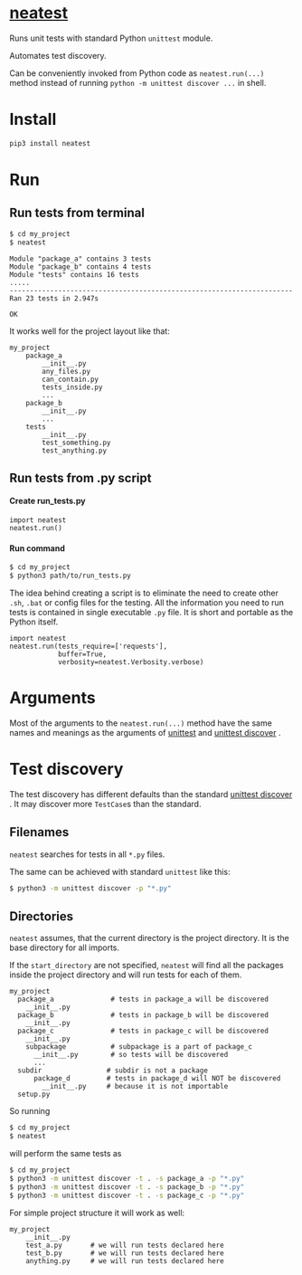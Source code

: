 # [neatest](https://github.com/rtmigo/neatest_py)

Runs unit tests with standard Python `unittest` module.

Automates test discovery.

Can be conveniently invoked from Python code as `neatest.run(...)` method instead of
running `python -m unittest discover ...` in shell.

# Install

``` bash
pip3 install neatest
```

# Run

## Run tests from terminal

``` bash
$ cd my_project
$ neatest
```

```
Module "package_a" contains 3 tests
Module "package_b" contains 4 tests
Module "tests" contains 16 tests
.....
----------------------------------------------------------------------
Ran 23 tests in 2.947s

OK
```

It works well for the project layout like that:

```
my_project
    package_a
        __init__.py
        any_files.py
        can_contain.py
        tests_inside.py
        ...
    package_b
        __init__.py
        ...
    tests  
        __init__.py
        test_something.py
        test_anything.py
```

## Run tests from .py script

#### Create run_tests.py

``` python3
import neatest
neatest.run()
```

#### Run command

``` bash
$ cd my_project
$ python3 path/to/run_tests.py
```

The idea behind creating a script is to eliminate the need to create other
`.sh`, `.bat` or config files for the testing. All the information you need to
run tests is contained in single executable `.py` file. It is short and portable 
as the Python itself.

``` python3
import neatest
neatest.run(tests_require=['requests'],
            buffer=True,
            verbosity=neatest.Verbosity.verbose)
```

# Arguments

Most of the arguments to the `neatest.run(...)` method have the same names and
meanings as the arguments
of [unittest](https://docs.python.org/3/library/unittest.html#command-line-interface)
and [unittest discover](https://docs.python.org/3/library/unittest.html#test-discovery)
.

# Test discovery

The test discovery has different defaults than the
standard [unittest discover](https://docs.python.org/3/library/unittest.html#test-discovery)
. It may discover more `TestCase`s than the standard. 

## Filenames

`neatest` searches for tests in all `*.py` files.

The same can be achieved with standard `unittest` like this:

``` bash
$ python3 -m unittest discover -p "*.py"
```

## Directories

`neatest` assumes, that the current directory is the project directory. It
is the base directory for all imports.

If the `start_directory` are not specified, `neatest` will find all the packages
inside the project directory and will run tests for each of them.

```
my_project
  package_a              # tests in package_a will be discovered
    __init__.py
  package_b              # tests in package_b will be discovered
    __init__.py
  package_c              # tests in package_c will be discovered
    __init__.py
    subpackage           # subpackage is a part of package_c 
      __init__.py        # so tests will be discovered
      ...
  subdir                # subdir is not a package
      package_d         # tests in package_d will NOT be discovered  
        __init__.py     # because it is not importable    
  setup.py
```

So running

``` bash
$ cd my_project
$ neatest
```

will perform the same tests as

``` bash
$ cd my_project
$ python3 -m unittest discover -t . -s package_a -p "*.py"
$ python3 -m unittest discover -t . -s package_b -p "*.py"
$ python3 -m unittest discover -t . -s package_c -p "*.py"
```

For simple project structure it will work as well:

```
my_project
    __init__.py
    test_a.py       # we will run tests declared here
    test_b.py       # we will run tests declared here
    anything.py     # we will run tests declared here
```